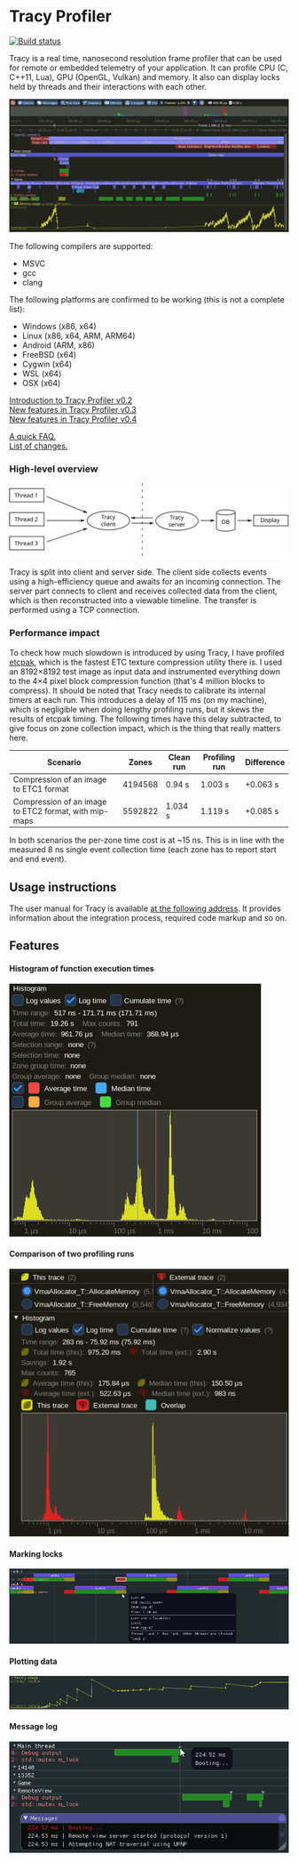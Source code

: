 # Tracy Profiler

[![Build status](https://ci.appveyor.com/api/projects/status/968a88arq06gm3el/branch/master?svg=true)](https://ci.appveyor.com/project/wolfpld/tracy/branch/master)

Tracy is a real time, nanosecond resolution frame profiler that can be used for remote or embedded telemetry of your application. It can profile CPU (C, C++11, Lua), GPU (OpenGL, Vulkan) and memory. It also can display locks held by threads and their interactions with each other.

![](doc/profiler.png)

The following compilers are supported:

- MSVC
- gcc
- clang

The following platforms are confirmed to be working (this is not a complete list):

- Windows (x86, x64)
- Linux (x86, x64, ARM, ARM64)
- Android (ARM, x86)
- FreeBSD (x64)
- Cygwin (x64)
- WSL (x64)
- OSX (x64)

[Introduction to Tracy Profiler v0.2](https://www.youtube.com/watch?v=fB5B46lbapc)  
[New features in Tracy Profiler v0.3](https://www.youtube.com/watch?v=3SXpDpDh2Uo)  
[New features in Tracy Profiler v0.4](https://www.youtube.com/watch?v=eAkgkaO8B9o)

[A quick FAQ.](FAQ.md)  
[List of changes.](NEWS)

### High-level overview

![](doc/design.svg)

Tracy is split into client and server side. The client side collects events using a high-efficiency queue and awaits for an incoming connection. The server part connects to client and receives collected data from the client, which is then reconstructed into a viewable timeline. The transfer is performed using a TCP connection.

### Performance impact

To check how much slowdown is introduced by using Tracy, I have profiled [etcpak](https://bitbucket.org/wolfpld/etcpak), which is the fastest ETC texture compression utility there is. I used an 8192×8192 test image as input data and instrumented everything down to the 4×4 pixel block compression function (that's 4 million blocks to compress). It should be noted that Tracy needs to calibrate its internal timers at each run. This introduces a delay of 115 ms (on my machine), which is negligible when doing lengthy profiling runs, but it skews the results of etcpak timing. The following times have this delay subtracted, to give focus on zone collection impact, which is the thing that really matters here.

|                        Scenario                       |  Zones  | Clean run | Profiling run | Difference |
|-------------------------------------------------------|---------|-----------|---------------|------------|
| Compression of an image to ETC1 format                | 4194568 |    0.94 s |       1.003 s |   +0.063 s |
| Compression of an image to ETC2 format, with mip-maps | 5592822 |   1.034 s |       1.119 s |   +0.085 s |

In both scenarios the per-zone time cost is at ~15 ns. This is in line with the measured 8 ns single event collection time (each zone has to report start and end event).

## Usage instructions

The user manual for Tracy is available [at the following address](https://bitbucket.org/wolfpld/tracy/downloads/tracy.pdf). It provides information about the integration process, required code markup and so on.

## Features

#### Histogram of function execution times

![](doc/histogram.png)

#### Comparison of two profiling runs

![](doc/compare.png)

#### Marking locks

![](doc/locks.png)

#### Plotting data

![](doc/plot.png)

#### Message log

![](doc/messages.png)

